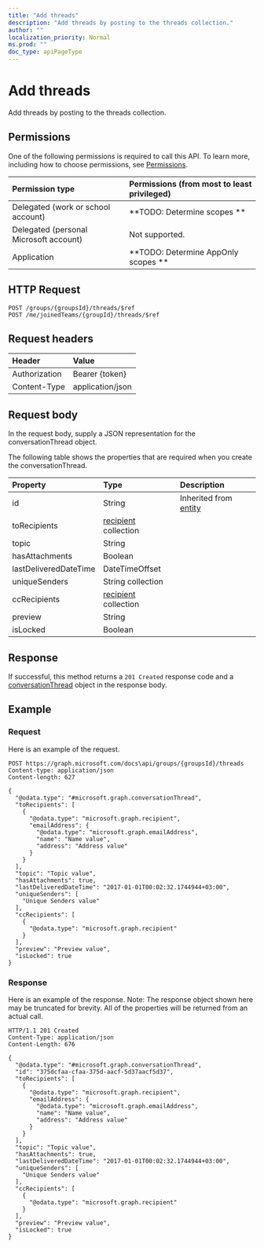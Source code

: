 ```yaml
---
title: "Add threads"
description: "Add threads by posting to the threads collection."
author: ""
localization_priority: Normal
ms.prod: ""
doc_type: apiPageType
---
```


# Add threads

Add threads by posting to the threads collection.

## Permissions
One of the following permissions is required to call this API. To learn more, including how to choose permissions, see [Permissions](/concepts/permissions-reference.md).

|Permission type|Permissions (from most to least privileged)|
|:---|:---|
|Delegated (work or school account)|**TODO: Determine scopes **|
|Delegated (personal Microsoft account)|Not supported.|
|Application|**TODO: Determine AppOnly scopes **|

## HTTP Request
<!-- {
  "blockType": "ignored"
}
-->
``` http
POST /groups/{groupsId}/threads/$ref
POST /me/joinedTeams/{groupId}/threads/$ref
```

## Request headers
|Header|Value|
|:---|:---|
|Authorization|Bearer {token}|
|Content-Type|application/json|

## Request body
In the request body, supply a JSON representation for the conversationThread object.

The following table shows the properties that are required when you create the conversationThread.

|Property|Type|Description|
|:---|:---|:---|
|id|String| Inherited from [entity](../resources/entity.md)|
|toRecipients|[recipient](../resources/recipient.md) collection||
|topic|String||
|hasAttachments|Boolean||
|lastDeliveredDateTime|DateTimeOffset||
|uniqueSenders|String collection||
|ccRecipients|[recipient](../resources/recipient.md) collection||
|preview|String||
|isLocked|Boolean||



## Response
If successful, this method returns a `201 Created` response code and a [conversationThread](../resources/conversationthread.md) object in the response body.

## Example

### Request
Here is an example of the request.
<!-- {
  "blockType": "request",
  "name": "create_conversationthread_from_"
}
-->
``` http
POST https://graph.microsoft.com/docs\api/groups/{groupsId}/threads
Content-type: application/json
Content-length: 627

{
  "@odata.type": "#microsoft.graph.conversationThread",
  "toRecipients": [
    {
      "@odata.type": "microsoft.graph.recipient",
      "emailAddress": {
        "@odata.type": "microsoft.graph.emailAddress",
        "name": "Name value",
        "address": "Address value"
      }
    }
  ],
  "topic": "Topic value",
  "hasAttachments": true,
  "lastDeliveredDateTime": "2017-01-01T00:02:32.1744944+03:00",
  "uniqueSenders": [
    "Unique Senders value"
  ],
  "ccRecipients": [
    {
      "@odata.type": "microsoft.graph.recipient"
    }
  ],
  "preview": "Preview value",
  "isLocked": true
}
```

### Response
Here is an example of the response. Note: The response object shown here may be truncated for brevity. All of the properties will be returned from an actual call.
<!-- {
  "blockType": "response",
  "truncated": true,
  "@odata.type": "microsoft.graph.conversationthread"
}
-->
``` http
HTTP/1.1 201 Created
Content-Type: application/json
Content-Length: 676

{
  "@odata.type": "#microsoft.graph.conversationThread",
  "id": "375dcfaa-cfaa-375d-aacf-5d37aacf5d37",
  "toRecipients": [
    {
      "@odata.type": "microsoft.graph.recipient",
      "emailAddress": {
        "@odata.type": "microsoft.graph.emailAddress",
        "name": "Name value",
        "address": "Address value"
      }
    }
  ],
  "topic": "Topic value",
  "hasAttachments": true,
  "lastDeliveredDateTime": "2017-01-01T00:02:32.1744944+03:00",
  "uniqueSenders": [
    "Unique Senders value"
  ],
  "ccRecipients": [
    {
      "@odata.type": "microsoft.graph.recipient"
    }
  ],
  "preview": "Preview value",
  "isLocked": true
}
```


